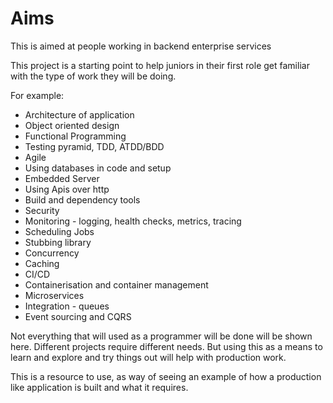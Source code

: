 # Aims

This is aimed at people working in backend enterprise services

This project is a starting point to help juniors in their first role get
familiar with the type of work they will be doing.

For example:

- Architecture of application
- Object oriented design
- Functional Programming
- Testing pyramid, TDD, ATDD/BDD
- Agile
- Using databases in code and setup
- Embedded Server
- Using Apis over http
- Build and dependency tools
- Security 
- Monitoring - logging, health checks, metrics, tracing
- Scheduling Jobs
- Stubbing library
- Concurrency
- Caching
- CI/CD
- Containerisation and container management
- Microservices
- Integration - queues 
- Event sourcing and CQRS

Not everything that will used as a programmer will be done will be shown
here. Different projects require different needs. But using this as a
means to learn and explore and try things out will help with production
work.

This is a resource to use, as way of seeing an example of how a
production like application is built and what it requires.